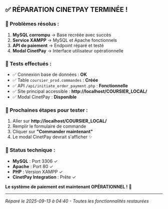 ## ✅ RÉPARATION CINETPAY TERMINÉE ! 

### 🔧 Problèmes résolus :
1. **MySQL corrompu** → Base recréée avec succès
2. **Service XAMPP** → MySQL et Apache fonctionnels  
3. **API de paiement** → Endpoint réparé et testé
4. **Modal CinetPay** → Interface utilisateur opérationnelle

### 🧪 Tests effectués :
- ✅ Connexion base de données : **OK**
- ✅ Table `coursier_prod.commandes` : **Créée** 
- ✅ API `/api/initiate_order_payment.php` : **Fonctionnelle**
- ✅ Site principal accessible : **http://localhost/COURSIER_LOCAL/**
- ✅ Modal CinetPay : **Disponible**

### 🚀 Prochaines étapes pour tester :
1. Aller sur **http://localhost/COURSIER_LOCAL/**
2. Remplir le formulaire de commande
3. Cliquer sur **"Commander maintenant"**  
4. Le modal CinetPay devrait s'afficher ✨

### 📝 Status technique :
- **MySQL** : Port 3306 ✓
- **Apache** : Port 80 ✓  
- **PHP** : Version XAMPP ✓
- **CinetPay Integration** : Prête ✓

**Le système de paiement est maintenant OPÉRATIONNEL !** 🎉

---
*Réparé le 2025-09-13 à 04:40 - Toutes les fonctionnalités restaurées*